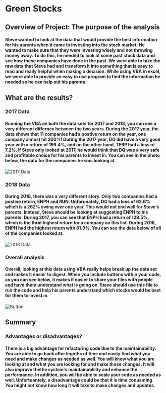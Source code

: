 # Green Stocks

## Overview of Project: The purpose of the analysis
#### Steve wanted to look at the data that would provide the best information for his parents when it came to investing into the stock market. He wanted to make sure that they were investing wisely and not throwing money away. To do this, he needed to look at some past stock data and see how these companies have done in the past. We were able to take the raw data that Steve had and transform it into something that is easy to read and really helpful when making a decision. While using VBA in excel, we were able to provide an easy to use program to find the information he needed so he can help out his parents. 

## What are the results?
### 2017 Data
#### Running the VBA on both the data sets for 2017 and 2018, you can see a very different differnce between the two years. During the 2017 year, the data shows that 11 companies had a postive return on the year, one company almost hit 200%! During the 2017 year, DQ did have a very good year with a return of 199.4%, and on the other hand, TERP had a loss of 7.2%. If Steve only looked at 2017, he would think that DQ was a very safe and profitable choice for his parents to invest in. You can see in the photo below, the data for the companies he was looking at.
![2017 Data](https://user-images.githubusercontent.com/96198468/148665871-5a5c89f9-23cc-47b6-8c20-d2944cf15c0d.PNG)
### 2018 Data
#### During 2018, there was a very different story. Only two companies had a postive return, ENPH and RUN. Unforunately, DQ had a loss of 62.6% which is a 262% swing over one year. This would not end well for Steve's parents. Instead, Steve should be looking at suggesting ENPH to his parents. During 2017, you can see that ENPH had a return of 129.5%, which is the thrid highest return for a company on this list. During 2018, ENPH had the highest return with 81.9%. You can see the data below of all of the companies looked at. 
![2018 Data](https://user-images.githubusercontent.com/96198468/148666047-1fb41071-ca21-4646-bd63-f7fca8e3fc32.PNG)
### Overall analysis
#### Overall, looking at this data using VBA really helps break up the data set and makes it easier to digest. When you include buttons within your code, as you can see below, it makes it easier to share your files with people and have them understand what is going on. Steve should use this file to run the code and help his parents understand which stocks would be best for them to invest in. 
![Button](https://user-images.githubusercontent.com/96198468/148666139-86440db5-45e3-421a-90e1-11cf4e6853f3.PNG)

## Summary
### Advantages or disadvantages?
#### There is a big advantage for refactoring code due to the maintainability. You are able to go back after legnths of time and easily find what you need and make changes as needed as well. You will know what you are looking at and what you are looking for and make those changes. It will also improve thethe system's maintainablility and enhance the performance. In addition, you will be able to scale your code as needed as well. Unfortuantely, a disadvantage could be that it is time conusming. You might not know how long it will take to make changes and updates. 
